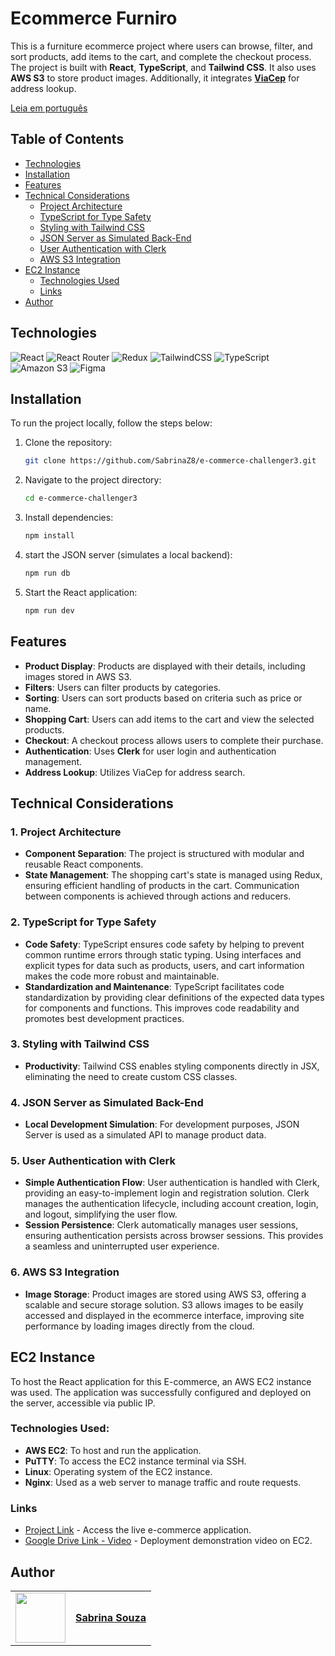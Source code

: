 # Ecommerce Furniro

This is a furniture ecommerce project where users can browse, filter, and sort products, add items to the cart, and complete the checkout process. The project is built with **React**, **TypeScript**, and **Tailwind CSS**. It also uses **AWS S3** to store product images. Additionally, it integrates [**ViaCep**](https://viacep.com.br/) for address lookup.

[Leia em português](README-ptBR.md)

## Table of Contents

- [Technologies](#technologies)
- [Installation](#installation)
- [Features](#features)
- [Technical Considerations](#technical-considerations)
  - [Project Architecture](#1-project-architecture)
  - [TypeScript for Type Safety](#2-typescript-for-type-safety)
  - [Styling with Tailwind CSS](#3-styling-with-tailwind-css)
  - [JSON Server as Simulated Back-End](#4-json-server-as-simulated-back-end)
  - [User Authentication with Clerk](#5-user-authentication-with-clerk)
  - [AWS S3 Integration](#6-aws-s3-integration)
- [EC2 Instance](#ec2-instance)
  - [Technologies Used](#technologies-used)
  - [Links](#links)
- [Author](#author)

## Technologies

![React](https://img.shields.io/badge/react-%2320232a.svg?style=for-the-badge&logo=react&logoColor=%2361DAFB)
![React Router](https://img.shields.io/badge/React_Router-CA4245?style=for-the-badge&logo=react-router&logoColor=white)
![Redux](https://img.shields.io/badge/redux-%23593d88.svg?style=for-the-badge&logo=redux&logoColor=white)
![TailwindCSS](https://img.shields.io/badge/tailwindcss-%2338B2AC.svg?style=for-the-badge&logo=tailwind-css&logoColor=white)
![TypeScript](https://img.shields.io/badge/typescript-%23007ACC.svg?style=for-the-badge&logo=typescript&logoColor=white)
![Amazon S3](https://img.shields.io/badge/Amazon%20S3-FF9900?style=for-the-badge&logo=amazons3&logoColor=white)
![Figma](https://img.shields.io/badge/figma-%23F24E1E.svg?style=for-the-badge&logo=figma&logoColor=white)

## Installation

To run the project locally, follow the steps below:

1. Clone the repository:
   ```bash
   git clone https://github.com/SabrinaZ8/e-commerce-challenger3.git
2. Navigate to the project directory:
   ```bash
   cd e-commerce-challenger3
3. Install dependencies:
   ```bash
   npm install
4. start the JSON server (simulates a local backend):
   ```bash
   npm run db
5. Start the React application:
   ```bash
   npm run dev

## Features

- **Product Display**: Products are displayed with their details, including images stored in AWS S3.
- **Filters**: Users can filter products by categories.
- **Sorting**: Users can sort products based on criteria such as price or name.
- **Shopping Cart**: Users can add items to the cart and view the selected products.
- **Checkout**: A checkout process allows users to complete their purchase.
- **Authentication**: Uses **Clerk** for user login and authentication management.
- **Address Lookup**: Utilizes ViaCep for address search.

## Technical Considerations

### 1. Project Architecture

- **Component Separation**:
The project is structured with modular and reusable React components.
- **State Management**:
The shopping cart's state is managed using Redux, ensuring efficient handling of products in the cart. Communication between components is achieved through actions and reducers.

### 2. TypeScript for Type Safety

- **Code Safety**:
TypeScript ensures code safety by helping to prevent common runtime errors through static typing. Using interfaces and explicit types for data such as products, users, and cart information makes the code more robust and maintainable.
- **Standardization and Maintenance**:
TypeScript facilitates code standardization by providing clear definitions of the expected data types for components and functions. This improves code readability and promotes best development practices.

### 3. Styling with Tailwind CSS

- **Productivity**:
Tailwind CSS enables styling components directly in JSX, eliminating the need to create custom CSS classes.

### 4. JSON Server as Simulated Back-End

- **Local Development Simulation**:
For development purposes, JSON Server is used as a simulated API to manage product data.

### 5. User Authentication with Clerk

- **Simple Authentication Flow**:
User authentication is handled with Clerk, providing an easy-to-implement login and registration solution. Clerk manages the authentication lifecycle, including account creation, login, and logout, simplifying the user flow.
- **Session Persistence**:
Clerk automatically manages user sessions, ensuring authentication persists across browser sessions. This provides a seamless and uninterrupted user experience.

### 6. AWS S3 Integration

- **Image Storage**:
Product images are stored using AWS S3, offering a scalable and secure storage solution. S3 allows images to be easily accessed and displayed in the ecommerce interface, improving site performance by loading images directly from the cloud.

## EC2 Instance

To host the React application for this E-commerce, an AWS EC2 instance was used. The application was successfully configured and deployed on the server, accessible via public IP.

### Technologies Used:

- **AWS EC2**: To host and run the application.
- **PuTTY**: To access the EC2 instance terminal via SSH.
- **Linux**: Operating system of the EC2 instance.
- **Nginx**: Used as a web server to manage traffic and route requests.

### Links

- [Project Link](http://3.141.200.237) - Access the live e-commerce application.
- [Google Drive Link - Video](https://drive.google.com/file/d/1HaURkHu1SRDFZgHQK_IrjQAW-mRVvVy_/view?usp=sharing) - Deployment demonstration video on EC2.

## Author

<table>
  <tr>
    <td>
      <img width="80px" align="center" src="https://avatars.githubusercontent.com/SabrinaZ8"/>
    </td>
    <td align="left">
      <a href="https://github.com/SabrinaZ8">
         <span><b>Sabrina Souza</b></span>
      </a>
      <br>
    </td>
  </tr>
</table>
